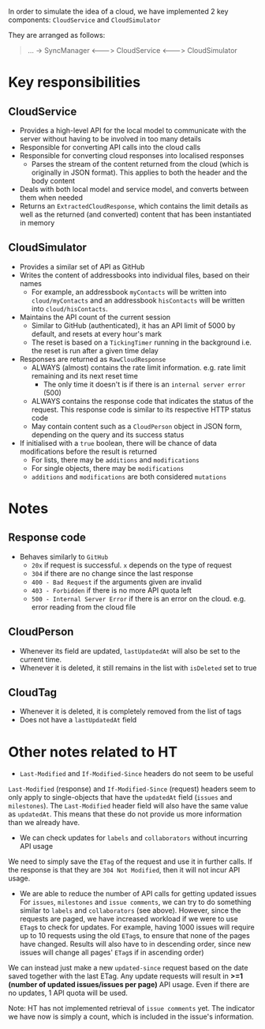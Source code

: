 In order to simulate the idea of a cloud, we have implemented 2 key components: `CloudService` and `CloudSimulator`

They are arranged as follows:
> ... -> SyncManager <---> CloudService <---> CloudSimulator

# Key responsibilities
## CloudService
- Provides a high-level API for the local model to communicate with the server without having to be involved in too many details
- Responsible for converting API calls into the cloud calls
- Responsible for converting cloud responses into localised responses
  - Parses the stream of the content returned from the cloud (which is originally in JSON format). This applies to both the header and the body content
- Deals with both local model and service model, and converts between them when needed
- Returns an `ExtractedCloudResponse`, which contains the limit details as well as the returned (and converted) content that has been instantiated in memory

## CloudSimulator
- Provides a similar set of API as GitHub
- Writes the content of addressbooks into individual files, based on their names
  - For example, an addressbook `myContacts` will be written into `cloud/myContacts` and an addressbook `hisContacts` will be written into `cloud/hisContacts`.
- Maintains the API count of the current session
  - Similar to GitHub (authenticated), it has an API limit of 5000 by default, and resets at every hour's mark
  - The reset is based on a `TickingTimer` running in the background i.e. the reset is run after a given time delay
- Responses are returned as `RawCloudResponse`
  - ALWAYS (almost) contains the rate limit information. e.g. rate limit remaining and its next reset time
    - The only time it doesn't is if there is an `internal server error` (500)
  - ALWAYS contains the response code that indicates the status of the request. This response code is similar to its respective HTTP status code
  - May contain content such as a `CloudPerson` object in JSON form, depending on the query and its success status
- If initialised with a `true` boolean, there will be chance of data modifications before the result is returned
  - For lists, there may be `additions` and `modifications`
  - For single objects, there may be `modifications`
  - `additions` and `modifications` are both considered `mutations`

# Notes
## Response code
- Behaves similarly to `GitHub`
  - `20x` if request is successful. `x` depends on the type of request
  - `304` if there are no change since the last response
  - `400 - Bad Request` if the arguments given are invalid
  - `403 - Forbidden` if there is no more API quota left
  - `500 - Internal Server Error` if there is an error on the cloud. e.g. error reading from the cloud file

## CloudPerson
- Whenever its field are updated, `lastUpdatedAt` will also be set to the current time.
- Whenever it is deleted, it still remains in the list with `isDeleted` set to true

## CloudTag
- Whenever it is deleted, it is completely removed from the list of tags
- Does not have a `lastUpdatedAt` field

# Other notes related to HT
-  `Last-Modified` and `If-Modified-Since` headers do not seem to be useful

`Last-Modified` (response) and `If-Modified-Since` (request) headers seem to only apply to single-objects that have the `updatedAt` field (`issues` and `milestones`). The `Last-Modified` header field will also have the same value as `updatedAt`. This means that these do not provide us more information than we already have.

- We can check updates for `labels` and `collaborators` without incurring API usage

We need to simply save the `ETag` of the request and use it in further calls. If the response is that they are `304 Not Modified`, then it will not incur API usage.

- We are able to reduce the number of API calls for getting updated issues
For `issues`, `milestones` and `issue comments`, we can try to do something similar to `labels` and `collaborators` (see above). However, since the requests are paged, we have increased workload if we were to use `ETag`s to check for updates. For example, having 1000 issues will require up to 10 requests using the old `ETag`s, to ensure that none of the pages have changed. Results will also have to in descending order, since new issues will change all pages' `ETag`s if in ascending order)

We can instead just make a new `updated-since` request based on the date saved together with the last ETag. Any update requests will result in **>=1 (number of updated issues/issues per page)** API usage. Even if there are no updates, 1 API quota will be used.

Note: HT has not implemented retrieval of `issue comments` yet. The indicator we have now is simply a count, which is included in the issue's information.
